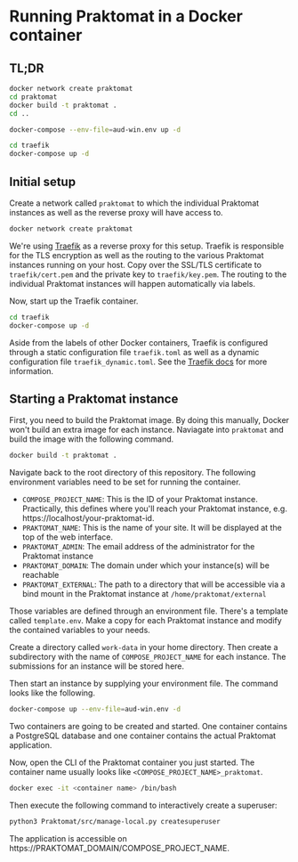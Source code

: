 # Running Praktomat in a Docker container

## TL;DR

```bash
docker network create praktomat
cd praktomat
docker build -t praktomat .
cd ..

docker-compose --env-file=aud-win.env up -d

cd traefik
docker-compose up -d
```

## Initial setup

Create a network called `praktomat` to which the individual Praktomat instances as well as the reverse proxy will have access to.

```bash
docker network create praktomat
```

We're using [Traefik](https://github.com/traefik/traefik) as a reverse proxy for this setup. Traefik is responsible for the TLS encryption as well as the routing to the various Praktomat instances running on your host.
Copy over the SSL/TLS certificate to `traefik/cert.pem` and the private key to `traefik/key.pem`. The routing to the individual Praktomat instances will happen automatically via labels.

Now, start up the Traefik container.
```bash
cd traefik
docker-compose up -d
```

Aside from the labels of other Docker containers, Traefik is configured through a static configuration file `traefik.toml` as well as a dynamic configuration file `traefik_dynamic.toml`. See the [Traefik docs](https://doc.traefik.io/traefik/) for more information.

## Starting a Praktomat instance

First, you need to build the Praktomat image. By doing this manually, Docker won't build an extra image for each instance. Naviagate into `praktomat` and build the image with the following command.

```bash
docker build -t praktomat .
```

Navigate back to the root directory of this repository. The following environment variables need to be set for running the container.

- `COMPOSE_PROJECT_NAME`: This is the ID of your Praktomat instance. Practically, this defines where you'll reach your Praktomat instance, e.g. https://localhost/your-praktomat-id.
- `PRAKTOMAT_NAME`: This is the name of your site. It will be displayed at the top of the web interface.
- `PRAKTOMAT_ADMIN`: The email address of the administrator for the Praktomat instance
- `PRAKTOMAT_DOMAIN`: The domain under which your instance(s) will be reachable
- `PRAKTOMAT_EXTERNAL`: The path to a directory that will be accessible via a bind mount in the Praktomat instance at `/home/praktomat/external`

Those variables are defined through an environment file. There's a template called `template.env`. Make a copy for each Praktomat instance and modify the contained variables to your needs.

Create a directory called `work-data` in your home directory. Then create a subdirectory with the name of `COMPOSE_PROJECT_NAME` for each instance. The submissions for an instance will be stored here.

Then start an instance by supplying your environment file. The command looks like the following.

```bash
docker-compose up --env-file=aud-win.env -d
```

Two containers are going to be created and started. One container contains a PostgreSQL database and one container contains the actual Praktomat application.

Now, open the CLI of the Praktomat container you just started. The container name usually looks like `<COMPOSE_PROJECT_NAME>_praktomat`.

```bash
docker exec -it <container name> /bin/bash
```

Then execute the following command to interactively create a superuser:

```bash
python3 Praktomat/src/manage-local.py createsuperuser
```

The application is accessible on https://PRAKTOMAT_DOMAIN/COMPOSE_PROJECT_NAME.
